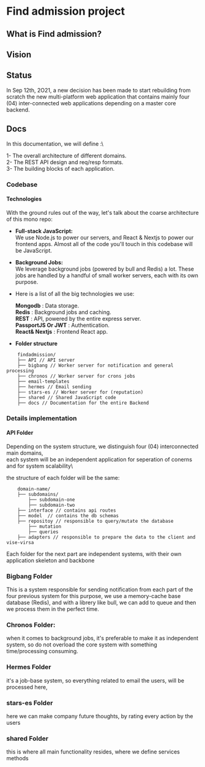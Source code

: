 

# Find admission project

## What is Find admission?
## Vision
## Status
In Sep 12th, 2O21, a new decision has been made to start rebuilding from scratch the new multi-platform
web application that contains mainly four (04) inter-connected web applications depending on a master core backend.
## Docs
In this documentation, we will define :\

1- The overall architecture of different domains.\
2- The REST API design and req/resp formats.\
3- The building blocks of each application.

### Codebase
#### Technologies

With the ground rules out of the way, let's talk about the coarse architecture of this mono repo:

* **Full-stack JavaScript:**\
    We use Node.js to power our servers, and React & Nextjs to power our frontend apps. Almost all of the code you'll touch in this codebase will be JavaScript.
* **Background Jobs:** \
    We leverage background jobs (powered by bull and Redis) a lot. These jobs are handled by a handful of small worker servers, each with its own purpose.


* Here is a list of all the big technologies we use:

    **Mongodb** : Data storage.\
    **Redis** : Background jobs and caching.\
    **REST** : API, powered by the entire express server.\
    **PassportJS Or JWT** : Authentication.\
    **React& Nextjs** : Frontend React app.

* **Folder structure**
```
    findadmission/
    ├── API // API server
    ├── bigbang // Worker server for notification and general processing
    ├── chronos // Worker server for crons jobs
    ├── email-templates
    ├── hermes // Email sending
    ├── stars-es // Worker server for (reputation)
    ├── shared // Shared JavaScript code
    ├── docs // Documentation for the entire Backend

```


### Details implementation
#### API Folder
Depending on the system structure, we distinguish four (04) interconnected main domains, \
each system will be an independent application for seperation of conerns and for system scalability\

the structure of each folder will be the same:

```
    domain-name/
    ├── subdomains/
        ├── subdomain-one
        ├── subdomain-two
    ├── interface // contains api routes
    ├── model  // contains the db schemas
    ├── repositoy // responsible to query/mutate the database
        ├── mutation
        ├── queries
    ├── adapters // responsible to prepare the data to the client and vise-virsa
```

Each folder for the next part are independent systems, with their own application skeleton and backbone

### Bigbang Folder
This is a system responsible for sending notification from each part of the four previous system for this purpose, we use a memory-cache base database (Redis), and with a librery like bull, we can add to queue and then we process them in the perfect time.
### Chronos Folder:
when it comes to background jobs, it's preferable to make it as independent system, so do not overload the core system with something time/processing consuming.
### Hermes Folder
it's a job-base system, so everything related to email the users, will be processed here,
### stars-es Folder
here we can make company future thoughts, by rating every action by the users
### shared Folder
this is where all main functionality resides, where we define services methods